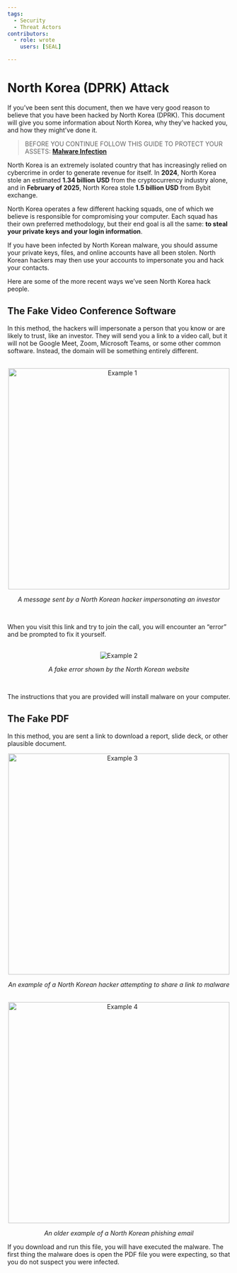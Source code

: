 ```yaml
---
tags:
  - Security
  - Threat Actors
contributors:
  - role: wrote
    users: [SEAL]

---
```


# North Korea (DPRK) Attack

If you’ve been sent this document, then we have very good reason to believe that you have been hacked by North Korea (DPRK). This document will give you some information about North Korea, why they’ve hacked you, and how they might’ve done it.

>BEFORE YOU CONTINUE FOLLOW THIS GUIDE TO PROTECT YOUR ASSETS:
>[**Malware Infection**](./malware.md)

North Korea is an extremely isolated country that has increasingly relied on cybercrime in order to generate revenue for itself. In **2024**, North Korea stole an estimated **1.34 billion USD** from the cryptocurrency industry alone, and in **February of 2025**, North Korea stole **1.5 billion USD** from Bybit exchange.

North Korea operates a few different hacking squads, one of which we believe is responsible for compromising your computer. Each squad has their own preferred methodology, but their end goal is all the same: **to steal your private keys and your login information**.  

If you have been infected by North Korean malware, you should assume your private keys, files, and online accounts have all been stolen. North Korean hackers may then use your accounts to impersonate you and hack your contacts.

Here are some of the more recent ways we’ve seen North Korea hack people.

## The Fake Video Conference Software

In this method, the hackers will impersonate a person that you know or are likely to trust, like an investor. They will send you a link to a video call, but it will not be Google Meet, Zoom, Microsoft Teams, or some other common software. Instead, the domain will be something entirely different.

<br />
<div align="center">
  <img src="https://frameworks-static.s3.us-east-2.amazonaws.com/images/incident-management/playbooks/example1.png" alt="Example 1" width= "500px">
  <p><em>A message sent by a North Korean hacker impersonating an investor</em></p>
</div>
<br />

When you visit this link and try to join the call, you will encounter an “error” and be prompted to fix it yourself.

<br />
<div align="center">
  <img src="https://frameworks-static.s3.us-east-2.amazonaws.com/images/incident-management/playbooks/example2.jpg" alt="Example 2">
  <p><em>A fake error shown by the North Korean website</em></p>
</div>
<br />

The instructions that you are provided will install malware on your computer.

## The Fake PDF

In this method, you are sent a link to download a report, slide deck, or other plausible document.

<div align="center">
  <img src="https://frameworks-static.s3.us-east-2.amazonaws.com/images/incident-management/playbooks/example3.png" alt="Example 3"
  width= "500px">
  <p><em>An example of a North Korean hacker attempting to share a link to malware</em></p>
</div>
<br />
<div align="center">
  <img src="https://frameworks-static.s3.us-east-2.amazonaws.com/images/incident-management/playbooks/example4.png" alt="Example 4"
  width= "500px">
  <p><em>An older example of a North Korean phishing email</em></p>
</div>

If you download and run this file, you will have executed the malware. The first thing the malware does is open the PDF file you were expecting, so that you do not suspect you were infected.
